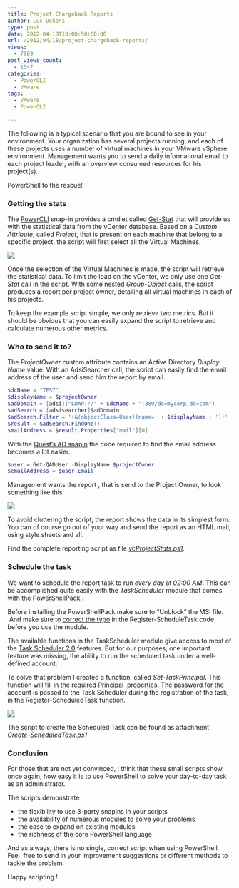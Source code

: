 ```yaml
---
title: Project Chargeback Reports
author: Luc Dekens
type: post
date: 2012-04-18T18:00:50+00:00
url: /2012/04/18/project-chargeback-reports/
views:
  - 7989
post_views_count:
  - 1347
categories:
  - PowerCLI
  - VMware
tags:
  - VMware
  - PowerCLI

---
```

The following is a typical scenario that you are bound to see in your environment. Your organization has several projects running, and each of these projects uses a number of virtual machines in your VMware vSphere environment. Management wants you to send a daily informational email to each project leader, with an overview consumed resources for his project(s).

PowerShell to the rescue!

### Getting the stats

The [PowerCLI][1] snap-in provides a cmdlet called [Get-Stat][2] that will provide us with the statistical data from the vCenter database. Based on a _Custom Attribute_, called _Project_, that is present on each machine that belong to a specific project, the script will first select all the Virtual Machines.

![](/images/Luc_01.png)

Once the selection of the Virtual Machines is made, the script will retrieve the statistical data. To limit the load on the vCenter, we only use one _Get-Stat_ call in the script. With some nested _Group-Object_ calls, the script produces a report per project owner, detailing all virtual machines in each of his projects.

To keep the example script simple, we only retrieve two metrics. But it should be obvious that you can easily expand the script to retrieve and calculate numerous other metrics.

### Who to send it to?

The _ProjectOwner_ custom attribute contains an Active Directory _Display Name_ value. With an AdsiSearcher call, the script can easily find the email address of the user and send him the report by email.

```powershell
$dcName = "TEST"
$displayName = $projectOwner
$adDomain = [adsi]("LDAP://" + $dcName + ":389/dc=mycorp,dc=com")
$adSearch = [adsisearcher]$adDomain
$adSearch.Filter = '(&(objectClass=User)(name=' + $displayName + '))'
$result = $adSearch.FindOne()
$mailAddress = $result.Properties["mail"][0]
```

With the [Quest’s AD snapin][3] the code required to find the email address becomes a lot easier.

```powershell
$user = Get-QADUser -DisplayName $projectOwner
$emailAddress = $user.Email
```

Management wants the report , that is send to the Project Owner, to look something like this

![](/images/Luc_02.png)

To avoid cluttering the script, the report shows the data in its simplest form. You can of course go out of your way and send the report as an HTML mail, using style sheets and all.

Find the complete reporting script as file [_vcProjectStats.ps1_][4].

### Schedule the task

We want to schedule the report task to run _every day_ at _02:00 AM_. This can be accomplished quite easily with the _TaskScheduler_ module that comes with the [PowerShellPack][5] .

Before installing the PowerShellPack make sure to “Unblock” the MSI file.  And make sure to [correct the typo][6] in the Register-ScheduleTask code before you use the module.

The available functions in the TaskScheduler module give access to most of the [Task Scheduler 2.0][7] features. But for our purposes, one important feature was missing, the ability to run the scheduled task under a well-defined account.

To solve that problem I created a function, called _Set-TaskPrincipal_. This function will fill in the required [Principal][8]  properties. The password for the account is passed to the Task Scheduler during the registration of the task, in the Register-ScheduledTask function.

![](/images/Luc_03.png)

The script to create the Scheduled Task can be found as attachment [_Create-ScheduledTask.ps1_][4]

### Conclusion

For those that are not yet convinced, I think that these small scripts show, once again, how easy it is to use PowerShell to solve your day-to-day task as an administrator.

The scripts demonstrate

  * the flexibility to use 3-party snapins in your scripts
  * the availability of numerous modules to solve your problems
  * the ease to expand on existing modules
  * the richness of the core PowerShell language

And as always, there is no single, correct script when using PowerShell. Feel  free to send in your improvement suggestions or different methods to tackle the problem.

Happy scripting !

&nbsp;

[1]: http://communities.vmware.com/community/vmtn/server/vsphere/automationtools/powercli?view=overview
[2]: http://www.vmware.com/support/developer/PowerCLI/PowerCLI50/html/Get-Stat.html
[3]: http://www.quest.com/powershell/activeroles-server.aspx
[4]: http://104.131.21.239/wp-content/scripts/ProjectChargebackReports.zip
[5]: http://archive.msdn.microsoft.com/PowerShellPack
[6]: http://archive.msdn.microsoft.com/PowerShellPack/Thread/View.aspx?ThreadId=3524
[7]: http://msdn.microsoft.com/en-us/library/aa383614%28v=VS.85%29.aspx
[8]: http://msdn.microsoft.com/en-us/library/aa382071%28v=VS.85%29.aspx
